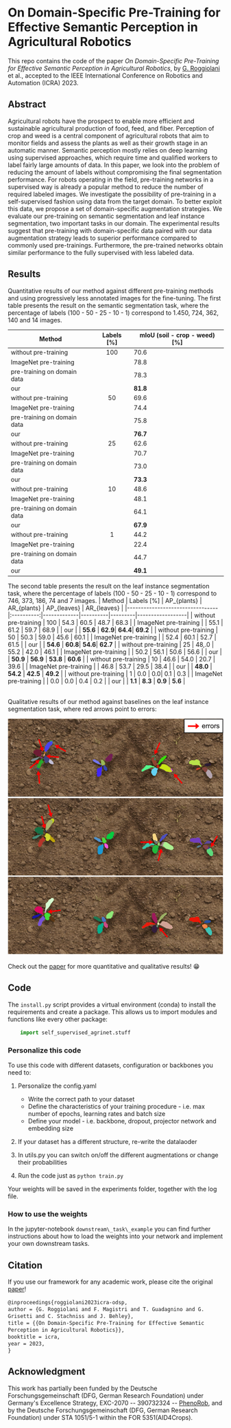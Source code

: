 # On Domain-Specific Pre-Training for Effective Semantic Perception in Agricultural Robotics

This repo contains the code of the paper *On Domain-Specific Pre-Training for Effective Semantic Perception in Agricultural Robotics*, by [G. Roggiolani](https://github.com/theroggio) et al., accepted to the IEEE International Conference on Robotics and Automation (ICRA) 2023.

## Abstract 

Agricultural robots have the prospect to enable more efficient and sustainable agricultural production of food, feed, and fiber. Perception of crop and weed is a central component of agricultural robots that aim to monitor fields and assess the plants as well as their growth stage in an automatic manner. Semantic perception mostly relies on deep learning using supervised approaches, which require time and qualified workers to label fairly large amounts of data. In this paper, we look into the problem of reducing the amount of labels without compromising the final segmentation performance. For robots operating in the field, pre-training networks in a supervised way is already a popular method to reduce the number of required labeled images. We investigate the possibility of pre-training in a self-supervised fashion using data from the target domain. To better exploit this data, we propose a set of domain-specific augmentation strategies. We evaluate our pre-training on semantic segmentation and leaf instance segmentation, two important tasks in our domain. The experimental results suggest that pre-training with domain-specific data paired with our data augmentation strategy leads to superior performance compared to commonly used pre-trainings. Furthermore, the pre-trained networks obtain similar performance to the fully supervised with less labeled data.

## Results
Quantitative results of our method against different pre-training methods and using progressively less annotated images for the fine-tuning. The first table presents the result on the semantic segmentation task, where the percentage of labels (100 - 50 - 25 - 10 - 1) correspond to 1.450, 724, 362, 140 and 14 images.  

| Method                          | Labels [%] | mIoU (soil - crop - weed) [%] |
|---------------------------------|:----------:|-------------------------------|
| without pre-training            | 100        | 70.6                        |
| ImageNet pre-training           |            | 78.8                   |
| pre-training on domain data     |            | 78.3                   |
| our                             |            | **81.8**                   |
| without pre-training            | 50        | 69.6                        |
| ImageNet pre-training           |            | 74.4                   |
| pre-training on domain data     |            | 75.8                   |
| our                             |            | **76.7**                   |
| without pre-training            | 25        | 62.6                        |
| ImageNet pre-training           |            | 70.7                   |
| pre-training on domain data     |            | 73.0                   |
| our                             |            | **73.3**                   |
| without pre-training            | 10        | 48.6                        |
| ImageNet pre-training           |            | 48.1                   |
| pre-training on domain data     |            | 64.1                   |
| our                             |            | **67.9**                   |
| without pre-training            | 1        | 44.2                        |
| ImageNet pre-training           |            | 22.4                   |
| pre-training on domain data     |            | 44.7                   |
| our                             |            | **49.1**                   |

The second table presents the result on the leaf instance segmentation task, where the percentage of labels (100 - 50 - 25 - 10 - 1) correspond to 746, 373, 186, 74 and 7 images. 
| Method                          | Labels [%] | AP\_{plants} | AR\_{plants} | AP\_{leaves} | AR\_{leaves} | 
|---------------------------------|:----------:|-------------|----------|---------|------------------|
| without pre-training            | 100        | 54.3 | 60.5 | 48.7 | 68.3           |
| ImageNet pre-training           |            | 55.1 | 61.2 | 59.7 | 68.9                   |
| our                             |            | **55.6** | **62.9**| **64.4**| **69.2**   |
| without pre-training            | 50        | 50.3 | 59.0 | 45.6 | 60.1                        |
| ImageNet pre-training           |            | 52.4 | 60.1 | 52.7 | 61.5 |
| our                             |            | **54.6** | **60.8**| **54.6**| **62.7**                   |
| without pre-training            | 25        | 48,.0 | 55.2 | 42.0 | 46.1                        |
| ImageNet pre-training           |            | 50.2 | 56.1 | 50.6 | 56.6                   |
| our                             |            | **50.9** | **56.9** | **53.8** | **60.6**                   |
| without pre-training            | 10        | 46.6 | 54.0 | 20.7 | 39.6                        |
| ImageNet pre-training           |            | 46.8 | 53.7 | 29.5 | 38.4                   |
| our                             |            | **48.0** | **54.2** | **42.5** | **49.2**                   |
| without pre-training            | 1        | 0.0 | 0.0| 0.1 | 0.3                        |
| ImageNet pre-training           |            | 0.0 | 0.0 | 0.4 | 0.2                   |
| our                             |            | **1.1** | **8.3** | **0.9** | **5.6**                  |


<br/>
Qualitative results of our method against baselines on the leaf instance segmentation task, where red arrows point to errors:

![results](pics/result.png)

Check out the [paper](https://www.ipb.uni-bonn.de/wp-content/papercite-data/pdf/roggiolani2023icra-odsp.pdf) for more quantitative and qualitative results! :grin:


## Code
The `install.py` script provides a virtual environment (conda) to install the requirements and create a package. This allows us to import modules and functions like every other package:

``` py
    import self_supervised_agrinet.stuff
```

### Personalize this code
To use this code with different datasets, configuration or backbones you need to:

1. Personalize the config.yaml
    * Write the correct path to your dataset
    * Define the characteristics of your training procedure - i.e. max number of epochs, learning rates and batch size
    * Define your model - i.e. backbone, dropout, projector network and embedding size

2. If your dataset has a different structure, re-write the datalaoder

3. In utils.py you can switch on/off the different augmentations or change their probabilities

4. Run the code just as ```python train.py```

Your weights will be saved in the experiments folder, together with the log file.

### How to use the weights
In the jupyter-notebook `downstream\_task\_example` you can find further instructions about how to load the weights into your network and implement your own downstream tasks.

## Citation
If you use our framework for any academic work, please cite the original [paper](https://www.ipb.uni-bonn.de/wp-content/papercite-data/pdf/roggiolani2023icra-odsp.pdf)!

```
@inproceedings{roggiolani2023icra-odsp,
author = {G. Roggiolani and F. Magistri and T. Guadagnino and G. Grisetti and C. Stachniss and J. Behley},
title = {{On Domain-Specific Pre-Training for Effective Semantic Perception in Agricultural Robotics}},
booktitle = icra,
year = 2023,
}
```

## Acknowledgment
This work has partially been funded by the Deutsche Forschungsgemeinschaft (DFG, German Research Foundation) under Germany's Excellence Strategy, EXC-2070 -- 390732324 -- [PhenoRob](https://www.phenorob.de/), and by the Deutsche Forschungsgemeinschaft (DFG, German Research Foundation) under STA 1051/5-1 within the FOR 5351(AID4Crops).
